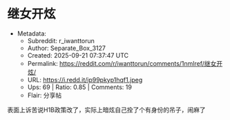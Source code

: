 # 继女开炫

- Metadata:
  - Subreddit: r_iwanttorun
  - Author: Separate_Box_3127
  - Created: 2025-09-21 07:37:47 UTC
  - Permalink: https://reddit.com/r/iwanttorun/comments/1nmlref/继女开炫/
  - URL: https://i.redd.it/ip99pkyp1hqf1.jpeg
  - Ups: 69 | Ratio: 0.85 | Comments: 19
  - Flair: 分享帖


表面上诉苦说H1B政策改了，实际上暗炫自己拴了个有身份的吊子，闹麻了

